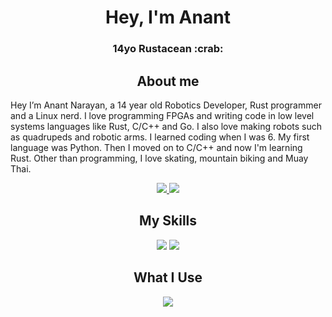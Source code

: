 <h1 align=center>Hey, I'm Anant</h1>

<h3 align=center>14yo  Rustacean :crab:</h3>
<h2 align=center>About me</h2>

Hey I’m Anant Narayan, a 14 year old Robotics Developer, Rust programmer and a Linux nerd. I love programming FPGAs and writing code in low level systems languages like Rust, C/C++ and Go. I also love making robots such as quadrupeds and robotic arms. I learned coding when I was 6. My first language was Python. Then I moved on to C/C++ and now I'm learning Rust. Other than programming, I love skating, mountain biking and Muay Thai.

<p align="center">
  <a href="https://github.com/anantnrg/">
    <img src="https://api.githubtrends.io/user/svg/anantnrg/langs?time_range=one_year&theme=dark&loc_metric=changed&include_private=True">
  </a>
  <a href="https://github.com/anantnrg/">
    <img src="https://api.githubtrends.io/user/svg/anantnrg/repos?time_range=one_year&include_private=True&loc_metric=changed&theme=dark">
  </a>
</p>

<h2 align=center>My Skills</h2>

<p align="center">
  <img src="https://skillicons.dev/icons?i=rust,arduino,c,cpp,linux,lua,md,py,bash,tensorflow,html,css,svelte,tailwind" />
  <img src="https://skillicons.dev/icons?i=ts,js,react,tauri,blender,figma" />
</p>

<h2 align=center>What I Use</h2>

<p align="center">
  <img src="https://skillicons.dev/icons?i=linux,neovim,git,github,vscode" />
</p>
